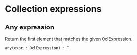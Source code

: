 # Collection expressions

## Any expression
Return the first element that matches the given OclExpression.

`any(expr : OclExpression) : T`